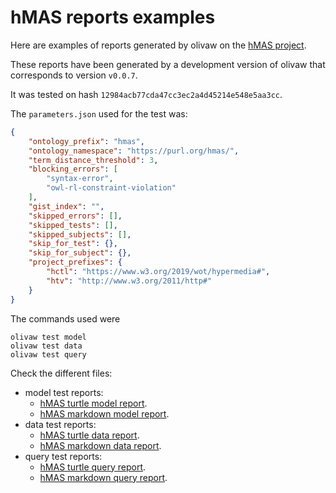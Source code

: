 # hMAS reports examples

Here are examples of reports generated by olivaw on the [hMAS project](https://github.com/HyperAgents/hmas).

These reports have been generated by a development version of olivaw that corresponds to version `v0.0.7`.

It was tested on hash `12984acb77cda47cc3ec2a4d45214e548e5aa3cc`.

The `parameters.json` used for the test was:

```json
{
    "ontology_prefix": "hmas",
    "ontology_namespace": "https://purl.org/hmas/",
    "term_distance_threshold": 3,
    "blocking_errors": [
        "syntax-error",
        "owl-rl-constraint-violation"
    ],
    "gist_index": "",
    "skipped_errors": [],
    "skipped_tests": [],
    "skipped_subjects": [],
    "skip_for_test": {},
    "skip_for_subject": {},
    "project_prefixes": {
        "hctl": "https://www.w3.org/2019/wot/hypermedia#",
        "htv": "http://www.w3.org/2011/http#"
    }
}
```

The commands used were

```shell
olivaw test model
olivaw test data
olivaw test query
```

Check the different files:

* model test reports:
    * [hMAS turtle model report](./model-test-manual-NicoRobertIn-2024-12-19T08-59-52.ttl).
    * [hMAS markdown model report](./model-test-manual-NicoRobertIn-2024-12-19T08-59-52.md).
* data test reports:
    * [hMAS turtle data report](./data-test-manual-NicoRobertIn-2024-12-19T09-00-11.ttl).
    * [hMAS markdown data report](./data-test-manual-NicoRobertIn-2024-12-19T09-00-11.md).
* query test reports:
    * [hMAS turtle query report](./query-test-manual-NicoRobertIn-2024-12-19T09-00-34.ttl).
    * [hMAS markdown query report](./query-test-manual-NicoRobertIn-2024-12-19T09-00-34.md).
